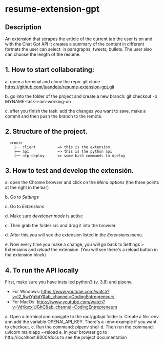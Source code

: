 # resume-extension-gpt

## Description

An extension that scrapes the article of the current tab the user is on and with the Chat Gpt API it creates a summary of the content in different formats the user can select: in paragraphs, tweets, bullets. The user also can choose the length of the resume.

## 1. How to start collaborating:
     
a. open a terminal and clone the repo: git clone https://github.com/juandeto/resume-extension-gpt.git
     
b. go into the folder of the project and create a new branch: git checkout -b MYNAME-task-i-am-working-on
     
c. after you finish the task: add the changes you want to save, make a commit and then push the branch to the remote.
     
  
## 2. Structure of the project.
 
      <root>
        ├── client          => this is the extension
        ├── api             => this is the python api
        ├── nfp-deploy      => some bash commands to dpeloy
        
## 3. How to test and develop the extensión.
  
a. open the Chrome browser and click on the *Menu options* (the three points at the right in the bar)
      
b. Go to *Settings*
      
c. Go to *Extensions*
      
d. Make sure *developer mode* is active
      
c. Then grab the folder src and drag it into the browser.
      
d. After this,you will see the extension listed in the *Extensions* menu.

e. Now every time you make a change, you will go back to Settings > Extensions and *reload* the extension. (You will see there's a reload button in the extension block)
      

## 4. To run the API locally

First, make sure you have installed python3 (v. 3.8) and pipenv. 
  - For Windows: https://www.youtube.com/watch?v=l2_5wiYg5dY&ab_channel=CodingEntrepreneurs
  - For MacOs: https://www.youtube.com/watch?v=VdKqxxjUGhQ&ab_channel=CodingEntrepreneurs

a. Open a terminal and navigate to the root/gptapi folder
b. Create a file .env ann add the variable OPENAI_API_KEY. There's a -env-example if you want to checkout.
c. Run the command: pipenv shell
d. Then run the command: uvicorn main:app --reload
e. In your browser go to http://localhost:8000/docs to see the project documentation
